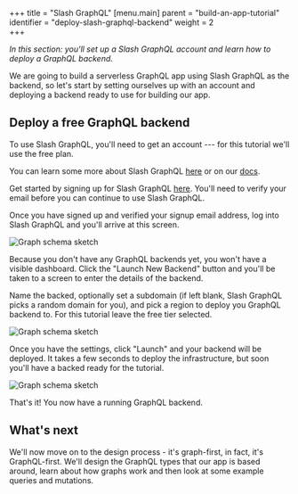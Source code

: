 +++
title = "Slash GraphQL"
[menu.main]
    parent = "build-an-app-tutorial"
    identifier = "deploy-slash-graphql-backend"
    weight = 2   
+++

*In this section: you'll set up a Slash GraphQL account and learn how to deploy a GraphQL backend.*

We are going to build a serverless GraphQL app using Slash GraphQL as the backend, so let's start by setting ourselves up with an account and deploying a backend ready to use for building our app.

## Deploy a free GraphQL backend

To use Slash GraphQL, you'll need to get an account --- for this tutorial we'll use the free plan.

You can learn some more about Slash GraphQL [here](https://dgraph.io/slash-graphql) or on our [docs](https://dgraph.io/docs/slash-graphql/introduction/).

Get started by signing up for Slash GraphQL [here](https://slash.dgraph.io).  You'll need to verify your email before you can continue to use Slash GraphQL.

Once you have signed up and verified your signup email address, log into Slash GraphQL and you'll arrive at this screen.

![Graph schema sketch](/images/graphql/tutorial/discuss/slash-first-login.png)

Because you don't have any GraphQL backends yet, you won't have a visible dashboard.  Click the "Launch New Backend" button and you'll be taken to a screen to enter the details of the backend.

Name the backed, optionally set a subdomain (if left blank, Slash GraphQL picks a random domain for you), and pick a region to deploy you GraphQL backend to.  For this tutorial leave the free tier selected.

![Graph schema sketch](/images/graphql/tutorial/discuss/slash-launch-backend.png)

Once you have the settings, click "Launch" and your backend will be deployed.  It takes a few seconds to deploy the infrastructure, but soon you'll have a backed ready for the tutorial.

![Graph schema sketch](/images/graphql/tutorial/discuss/slash-backend-live.png)

That's it!  You now have a running GraphQL backend.

## What's next

We'll now move on to the design process - it's graph-first, in fact, it's GraphQL-first. We'll design the GraphQL types that our app is based around, learn about how graphs work and then look at some example queries and mutations.